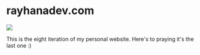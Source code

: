 # rayhanadev.com

![](https://github.com/user-attachments/assets/0b09d097-a7c5-46b0-b6d4-0a9edbf28420)

This is the eight iteration of my personal website. Here's to praying it's the last one :)
